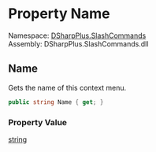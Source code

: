 # Property Name

Namespace: [DSharpPlus.SlashCommands](DSharpPlus.SlashCommands.md)  
Assembly: DSharpPlus.SlashCommands.dll

## <a id="DSharpPlus_SlashCommands_ContextMenuAttribute_Name"></a>Name

Gets the name of this context menu.

```csharp
public string Name { get; }
```

### Property Value

[string](https://learn.microsoft.com/dotnet/api/system.string)

